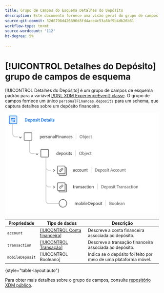 ```yaml
---
title: Grupo de Campos do Esquema Detalhes do Depósito
description: Este documento fornece uma visão geral do grupo de campos Detalhes do Depósito.
source-git-commit: 32d8798d426696d8fd4ace4c53a8bf9b4db26b61
workflow-type: tm+mt
source-wordcount: '112'
ht-degree: 5%

---
```


# [!UICONTROL Detalhes do Depósito] grupo de campos de esquema

[!UICONTROL Detalhes do Depósito] é um grupo de campos de esquema padrão para a variável [[!DNL XDM ExperienceEvent] classe](../../classes/experienceevent.md). O grupo de campos fornece um único `personalFinances.deposits` para um schema, que captura detalhes sobre um depósito financeiro.

![](../../images/field-groups/deposit-details.png)

| Propriedade | Tipo de dados | Descrição |
| --- | --- | --- |
| `account` | [[!UICONTROL Conta financeira]](../../data-types/financial-account.md) | Descreve a conta financeira associada ao depósito. |
| `transaction` | [[!UICONTROL Transação]](../../data-types/transaction.md) | Descreve a transação financeira associada ao depósito. |
| `mobileDeposit` | [!UICONTROL Booleano] | Indica se o depósito foi feito por meio de uma plataforma móvel. |

{style=&quot;table-layout:auto&quot;}

Para obter mais detalhes sobre o grupo de campos, consulte [repositório XDM público](https://github.com/adobe/xdm/blob/master/docs/reference/fieldgroups/experience-event/industry-verticals/experienceevent-deposit-details.schema.json).
